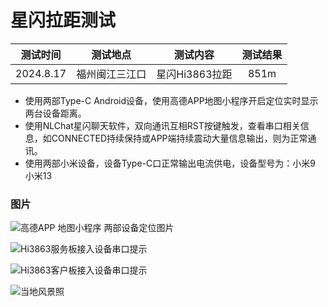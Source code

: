 # 星闪拉距测试

| 测试时间 | 测试地点 | 测试内容 | 测试结果 |
| :------: | :------: | :------: | :------: |
| 2024.8.17 | 福州闽江三江口 | 星闪Hi3863拉距 | 851m  |

* 使用两部Type-C Android设备，使用高德APP地图小程序开启定位实时显示两台设备距离。
* 使用NLChat星闪聊天软件，双向通讯互相RST按键触发，查看串口相关信息，如CONNECTED持续保持或APP端持续震动大量信息输出，则为正常通讯。
* 使用两部小米设备，设备Type-C口正常输出电流供电，设备型号为：小米9 小米13

### 图片

![高德APP 地图小程序 两部设备定位图片](https://raw.githubusercontent.com/Hny0305Lin/NLChat/master/DevSummary/Communication_distance_test/%E5%9B%BE%E7%89%87_20240818073225.jpg)

![Hi3863服务板接入设备串口提示](https://raw.githubusercontent.com/Hny0305Lin/NLChat/master/DevSummary/Communication_distance_test/%E5%9B%BE%E7%89%87_20240818073234.jpg)

![Hi3863客户板接入设备串口提示](https://raw.githubusercontent.com/Hny0305Lin/NLChat/master/DevSummary/Communication_distance_test/%E5%9B%BE%E7%89%87_20240818073237.jpg)

![当地风景照](https://raw.githubusercontent.com/Hny0305Lin/NLChat/master/DevSummary/Communication_distance_test/%E5%9B%BE%E7%89%87_20240818073229.jpg)